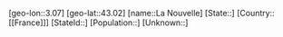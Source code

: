 ﻿---
location: [43.02,3.07]
mapzoom: [7,12] 
mapmarker: city 
type: City
tags:
- geo/City


SpocWebEntityId: 31766
isDeleted: false
confidential: public

---
[geo-lon::3.07]
[geo-lat::43.02]
[name::La Nouvelle]
[State::]
[Country::[[France]]]
[StateId::]
[Population::]
[Unknown::]

